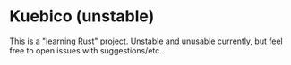 # Kuebico (unstable)

This is a "learning Rust" project. Unstable and unusable currently, but feel free to
open issues with suggestions/etc.
